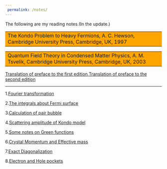 ```yaml
---
 permalink: /notes/
---
```

The following are my reading notes.(In the update.)
<table><tr><td bgcolor=orange>The Kondo Problem to Heavy Fermions, A. C. Hewson, Cambridge University Press, Cambridge, UK, 1997</td></tr></table>


<table><tr><td bgcolor=orange>Quantum Field Theory in Condensed Matter Physics, A. M. Tsvelik, Cambridge University Press, Cambridge, UK, 2003</td></tr></table>

[Translation of preface to the first edition](../assets/QFT_in_CMP_1.pdf),[Translation of preface to the second edition](../assets/QFT_in_CMP_2.pdf)




-------------------------------------------------
1.[Fourier transformation](../assets/Fourier_Transformation.pdf)

2.[The integrals about Fermi surface](../assets/The_integrals_about_Fermi_surface.pdf)

3.[Calculation of pair bubble](../assets/pair_bubble.pdf)

4.[Scattering amplitude of Kondo model](../assets/scattering_amplitude.pdf)

5.[Some notes on Green functions](../assets/Green_function.pdf)

6.[Crystal Momentum and Effective mass](../assets/Crystal_Momentum_and_Effective_mass.pdf)

7.[Exact Diagonalization](../assets/Lanczos.pdf)

8.[Electron and Hole pockets](../assets/electron_hole_pockets.pdf)





